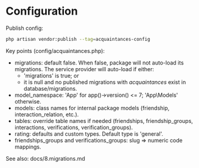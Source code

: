 # Configuration

Publish config:

```bash
php artisan vendor:publish --tag=acquaintances-config
```

Key points (config/acquaintances.php):
- migrations: default false. When false, package will not auto-load its migrations. The service provider will auto-load if either:
  - 'migrations' is true; or
  - it is null and no published migrations with *acquaintances* exist in database/migrations.
- model_namespace: 'App' for app()->version() <= 7; 'App\\Models' otherwise.
- models: class names for internal package models (friendship, interaction_relation, etc.).
- tables: override table names if needed (friendships, friendship_groups, interactions, verifications, verification_groups).
- rating: defaults and custom types. Default type is 'general'.
- friendships_groups and verifications_groups: slug => numeric code mappings.

See also: docs/8.migrations.md
